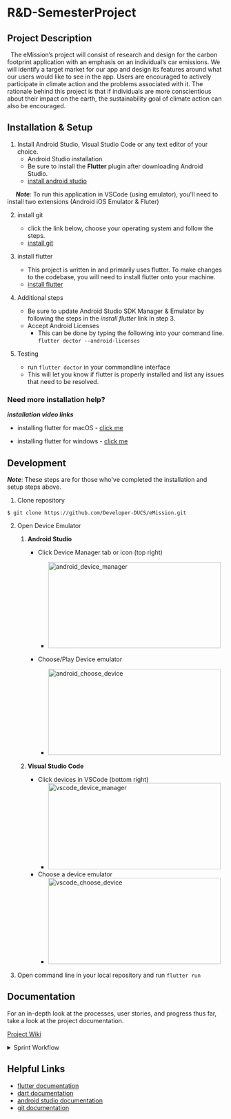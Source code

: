 # R&D-SemesterProject


## Project Description

&nbsp;&nbsp;The eMission’s project will consist of research and design for the carbon footprint application with an emphasis on an individual’s car emissions. We will identify a target market for our app and design its features around what our users would like to see in the app. Users are encouraged to actively participate in climate action and the problems associated with it. The rationale behind this project is that if individuals are more conscientious about their impact on the earth, the sustainability goal of climate action can also be encouraged.


## Installation & Setup

1. Install Android Studio, Visual Studio Code or any text editor of your choice.
   - Android Studio installation
   - Be sure to install the **Flutter** plugin after downloading Android Studio.
   - [install android studio](https://developer.android.com/studio)
   
&nbsp;&nbsp;&nbsp;&nbsp;&nbsp;**_Note_**: To run this application in VSCode (using emulator), you'll need to install two extensions (Android iOS Emulator & Fluter)

2. install git
   - click the link below, choose your operating system and follow the steps.
   - [install git](https://git-scm.com/downloads) 

3. install flutter
   - This project is written in and primarily uses flutter. To make changes to the codebase, you will need to install flutter onto your machine.
   - [install flutter](https://docs.flutter.dev/get-started/install)

4. Additional steps
   - Be sure to update Android Studio SDK Manager & Emulator by following the steps in the _install flutter_ link in step 3.
   - Accept Android Licenses
     - This can be done by typing the following into your command line. ``` flutter doctor --android-licenses ```


5. Testing
   - run ```flutter doctor``` in your commandline interface
   - This will let you know if flutter is properly installed and list any issues that need to be resolved. 


### Need more installation help?
**_installation video links_**
* installing flutter for macOS - [click me](https://www.youtube.com/watch?v=fzAg7lOWqVE)

* installing flutter for windows - [click me](https://www.youtube.com/watch?v=1ukSR1GRtMU&list=PL4cUxeGkcC9jLYyp2Aoh6hcWuxFDX6PBJ&index=2)



## Development
**_Note_**: These steps are for those who've completed the installation and setup steps above. 

1. Clone repository

```
$ git clone https://github.com/Developer-DUCS/eMission.git
 ```

2. Open Device Emulator
   1. **Android Studio**
      - Click Device Manager tab or icon (top right)
        - <img src="https://github.com/Developer-DUCS/eMission/assets/78006078/d9c92bd1-d49c-4a26-a8bf-cacf3c58b9c8" alt="android_device_manager" width="400" height="200"/>
        
      - Choose/Play Device emulator
        - <img src="https://github.com/Developer-DUCS/eMission/assets/78006078/241e6249-ea4c-40d6-b8ad-e02702bd3f97" alt="android_choose_device" width="400" height="200"/>
        
   2. **Visual Studio Code**
      - Click devices in VSCode (bottom right)
        * <img src="https://github.com/Developer-DUCS/eMission/assets/78006078/a2740e08-41db-4536-b8b6-537050ec16d6" alt="vscode_device_manager" width="400" height="200"/>
      - Choose a device emulator
        * <img src="https://github.com/Developer-DUCS/eMission/assets/78006078/10e69d95-522f-44cf-8a29-a3d1c86edad0" alt="vscode_choose_device" width="400" height="200"/>
      
3. Open command line in your local repository and run ``` flutter run ```



## Documentation
For an in-depth look at the processes, user stories, and progress thus far, take a look at the project documentation. 

[Project Wiki](https://github.com/Developer-DUCS/eMission/wiki)

<details><summary>Sprint Workflow</summary>

1. [Team Processes & Intro](https://github.com/Developer-DUCS/eMission/blob/main/Sprints/Sprint_1.md)
   1. [Sprint Goals](https://github.com/Developer-DUCS/eMission/blob/main/Sprints/Sprint_1.md#sprint-1-goals)
   2. [Team Organization](https://github.com/Developer-DUCS/eMission/blob/main/Sprints/Sprint_1.md#team-organization)
      1. [Team Dynamics](https://github.com/Developer-DUCS/eMission/blob/main/Sprints/Sprint_1.md#team-dynamics)
      2. [Conflict Resolution](https://github.com/Developer-DUCS/eMission/blob/main/Sprints/Sprint_1.md#conflict-resolution)
      3. [Team Roles](https://github.com/Developer-DUCS/eMission/blob/main/Sprints/Sprint_1.md#roles-application-development)
   3. [Processes](https://github.com/Developer-DUCS/eMission/blob/main/Sprints/Sprint_1.md#processes)
      1. [Version Control](https://github.com/Developer-DUCS/eMission/blob/main/Sprints/Sprint_1.md#version-control)
      2. [Technologies](https://github.com/Developer-DUCS/eMission/blob/main/Sprints/Sprint_1.md#technology)
      3. [Tools](https://github.com/Developer-DUCS/eMission/blob/main/Sprints/Sprint_1.md#tools)
   4. [Sprint Retrospective](https://github.com/Developer-DUCS/eMission/blob/main/Sprints/Sprint_1.md#sprint-retrospective)
2. [Planning & Development](https://github.com/Developer-DUCS/eMission/blob/main/Sprints/Sprint_2.md)
   1. [Sprint Goals](https://github.com/Developer-DUCS/eMission/blob/main/Sprints/Sprint_2.md#sprint-2-goals)
   2. [Sprint 2 Screens](https://github.com/Developer-DUCS/eMission/blob/main/Sprints/Sprint_2.md#sprint-2-screens)
   3. [Additional Roles](https://github.com/Developer-DUCS/eMission/blob/main/Sprints/Sprint_2.md#additional-sprint-2-roles)
   4. [Sprint Retrospective](https://github.com/Developer-DUCS/eMission/blob/main/Sprints/Sprint_2.md#sprint-retrospective)
3. [Backend Strategies](https://github.com/Developer-DUCS/eMission/blob/main/Sprints/Sprint_3.md) 
   1. [Sprint Goals](https://github.com/Developer-DUCS/eMission/blob/main/Sprints/Sprint_3.md#sprint-3-goals)
   2. [Sprint 3 Screens](https://github.com/Developer-DUCS/eMission/blob/main/Sprints/Sprint_3.md#sprint-3-screens)
   3. [Backend Infrastructure](https://github.com/Developer-DUCS/eMission/blob/main/Sprints/Sprint_3.md#backend-infrastructure)
      1. [NodeJS Server](https://github.com/Developer-DUCS/eMission/blob/main/Sprints/Sprint_3.md#nodejs-server)
      2. [SSH Server Connection](https://github.com/Developer-DUCS/eMission/blob/main/Sprints/Sprint_3.md#ssh-server-connection)
      3. [SQL Tables Design](https://github.com/Developer-DUCS/eMission/blob/main/Sprints/Sprint_3.md#sql-tables-design)
      4. [Docker (DevOps)](https://github.com/Developer-DUCS/eMission/blob/main/Sprints/Sprint_3.md#devops-technologies-docker)
         1. [Installation Guide](https://github.com/Developer-DUCS/eMission/blob/main/Sprints/Sprint_3.md#installation--setup)
         2. [Deployment Guide](https://github.com/Developer-DUCS/eMission/blob/main/Sprints/Sprint_3.md#starting-project-container)
   5. [Direct-to-Device Testing](https://github.com/Developer-DUCS/eMission/blob/main/Sprints/Sprint_3.md#direct-to-device-testing)
   6. [Sprint Retrospective](https://github.com/Developer-DUCS/eMission/blob/main/Sprints/Sprint_3.md#sprint-3-retrospective)
4. [Server Development](https://github.com/Developer-DUCS/eMission/blob/main/Sprints/Sprint_4.md)
   1. [Sprint Goals](https://github.com/Developer-DUCS/eMission/blob/main/Sprints/Sprint_4.md#sprint-goals)
   2. [API Calls & SQL Tables](https://github.com/Developer-DUCS/eMission/blob/main/Sprints/Sprint_4.md#nodejs-calls-and-mysql-tables)
      1. [MySQL Database](https://github.com/Developer-DUCS/eMission/blob/main/Sprints/Sprint_4.md#mysql-database)
      2. [API Calls](https://github.com/Developer-DUCS/eMission/blob/main/Sprints/Sprint_4.md#api-calls)
   3. [Dockerfile](https://github.com/Developer-DUCS/eMission/blob/main/Sprints/Sprint_4.md#dockerfile--images--containers)
   4. [Legal Notes](https://github.com/Developer-DUCS/eMission/blob/main/Sprints/Sprint_4.md#legal-notes)
   5. [Target Market](https://github.com/Developer-DUCS/eMission/blob/main/Sprints/Sprint_4.md#target-market)
   6. [Sprint Retrospective](https://github.com/Developer-DUCS/eMission/blob/main/Sprints/Sprint_4.md#sprint-retrospective)
5. [Server Testing](https://github.com/Developer-DUCS/eMission/blob/main/Sprints/Sprint_5.md)
   1. [Sprint Goals](https://github.com/Developer-DUCS/eMission/blob/main/Sprints/Sprint_5.md#sprint-goals)
   2. [Completed API Calls](https://github.com/Developer-DUCS/eMission/blob/main/Sprints/Sprint_5.md#api-calls)
   3. [Password Encryption](https://github.com/Developer-DUCS/eMission/blob/main/Sprints/Sprint_5.md#password-encryption)
   4. [Challenge Page UI Update](https://github.com/Developer-DUCS/eMission/blob/main/Sprints/Sprint_5.md#challenge-page-ui-update)
   5. [Vehicle Management](https://github.com/Developer-DUCS/eMission/blob/main/Sprints/Sprint_5.md#vehicle-management)
   6. [Sprint Retrospective](https://github.com/Developer-DUCS/eMission/blob/main/Sprints/Sprint_5.md#sprint-retrospective)
6. [Sprint 6-7](https://github.com/Developer-DUCS/eMission/blob/main/Sprints/Sprint_6-7.md)
   1. [Sprint Goals](https://github.com/Developer-DUCS/eMission/blob/main/Sprints/Sprint_6-7.md#sprint-goals)
   2. [Sprint Retrospective](https://github.com/Developer-DUCS/eMission/blob/main/Sprints/Sprint_6-7.md#sprint-retrospective)
7. [Sprint 8](https://github.com/Developer-DUCS/eMission/blob/main/Sprints/Sprint_8.md)
   1. [Sprint Goals](https://github.com/Developer-DUCS/eMission/blob/main/Sprints/Sprint_8.md#sprint-goals) 
   2. [Workflow & Project Board](https://github.com/Developer-DUCS/eMission/blob/main/Sprints/Sprint_8.md#workflow--project-board-updates)
   3. [Sprint Retrospective](https://github.com/Developer-DUCS/eMission/blob/main/Sprints/Sprint_8.md#sprint-retrospective)
8. [Sprint 9](https://github.com/Developer-DUCS/eMission/blob/main/Sprints/Sprint_9.md)
    1. [Sprint Goals](https://github.com/Developer-DUCS/eMission/blob/main/Sprints/Sprint_9.md#sprint-goals)
9. [Sprint 10]


</details>
   



## Helpful Links
* [flutter documentation](https://docs.flutter.dev/)
* [dart documentation](https://dart.dev/guides)
* [android studio documentation](https://developer.android.com/docs)
* [git documentation](https://git-scm.com/doc)
